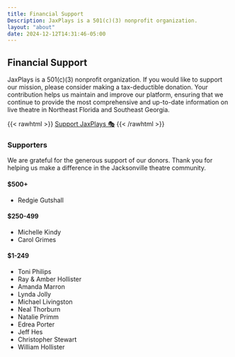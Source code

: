 ```yaml
---
title: Financial Support
Description: JaxPlays is a 501(c)(3) nonprofit organization.
layout: "about"
date: 2024-12-12T14:31:46-05:00
---
```


## Financial Support

JaxPlays is a 501(c)(3) nonprofit organization. If you would like to support our mission, please consider making a tax-deductible donation. Your contribution helps us maintain and improve our platform, ensuring that we continue to provide the most comprehensive and up-to-date information on live theatre in Northeast Florida and Southeast Georgia.

{{< rawhtml >}}
  <a class="dib white-90 hover-white no-underline f4 bg-yellow black mv3 ph3 pv2 jaxplays-donate-button " href="/support/" title="Donate page">Support JaxPlays 🎭</a>
{{< /rawhtml >}}

### Supporters

We are grateful for the generous support of our donors. Thank you for helping us make a difference in the Jacksonville theatre community.

#### $500+

- Redgie Gutshall

#### $250-499

- Michelle Kindy
- Carol Grimes

#### $1-249

- Toni Philips
- Ray & Amber Hollister
- Amanda Marron
- Lynda Jolly
- Michael Livingston
- Neal Thorburn
- Natalie Primm
- Edrea Porter
- Jeff Hes
- Christopher Stewart
- William Hollister
